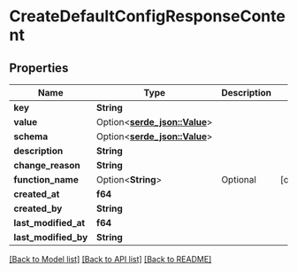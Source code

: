 # CreateDefaultConfigResponseContent

## Properties

Name | Type | Description | Notes
------------ | ------------- | ------------- | -------------
**key** | **String** |  | 
**value** | Option<[**serde_json::Value**](.md)> |  | 
**schema** | Option<[**serde_json::Value**](.md)> |  | 
**description** | **String** |  | 
**change_reason** | **String** |  | 
**function_name** | Option<**String**> | Optional | [optional]
**created_at** | **f64** |  | 
**created_by** | **String** |  | 
**last_modified_at** | **f64** |  | 
**last_modified_by** | **String** |  | 

[[Back to Model list]](../README.md#documentation-for-models) [[Back to API list]](../README.md#documentation-for-api-endpoints) [[Back to README]](../README.md)


